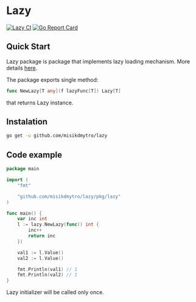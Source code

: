 # Lazy

[![Lazy CI](https://github.com/misikdmytro/lazy/actions/workflows/go.yaml/badge.svg)](https://github.com/misikdmytro/lazy/actions/workflows/go.yaml)
[![Go Report Card](https://goreportcard.com/badge/github.com/misikdmytro/lazy)](https://goreportcard.com/report/github.com/misikdmytro/lazy)

## Quick Start

Lazy package is package that implements lazy loading mechanism. More details [here](https://en.wikipedia.org/wiki/Lazy_loading).

The package exports single method:

```go
func NewLazy[T any](f lazyFunc[T]) Lazy[T]
```

that returns Lazy instance.

## Instalation

```bash
go get -u github.com/misikdmytro/lazy
```

## Code example

```go
package main

import (
	"fmt"

	"github.com/misikdmytro/lazy/pkg/lazy"
)

func main() {
	var inc int
	l := lazy.NewLazy(func() int {
		inc++
		return inc
	})

	val1 := l.Value()
	val2 := l.Value()

	fmt.Println(val1) // 1
	fmt.Println(val2) // 1
}
```

Lazy initializer will be called only once.
